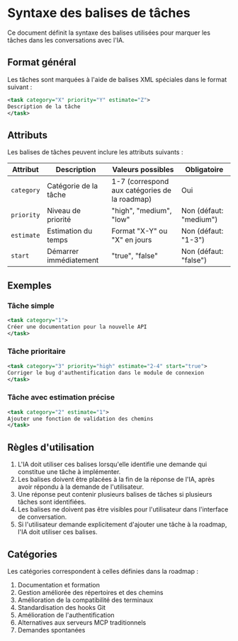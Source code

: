 # Syntaxe des balises de tâches

Ce document définit la syntaxe des balises utilisées pour marquer les tâches dans les conversations avec l'IA.

## Format général

Les tâches sont marquées à l'aide de balises XML spéciales dans le format suivant :

```xml
<task category="X" priority="Y" estimate="Z">
Description de la tâche
</task>
```

## Attributs

Les balises de tâches peuvent inclure les attributs suivants :

| Attribut | Description | Valeurs possibles | Obligatoire |
|----------|-------------|-------------------|-------------|
| `category` | Catégorie de la tâche | 1-7 (correspond aux catégories de la roadmap) | Oui |
| `priority` | Niveau de priorité | "high", "medium", "low" | Non (défaut: "medium") |
| `estimate` | Estimation du temps | Format "X-Y" ou "X" en jours | Non (défaut: "1-3") |
| `start` | Démarrer immédiatement | "true", "false" | Non (défaut: "false") |

## Exemples

### Tâche simple
```xml
<task category="1">
Créer une documentation pour la nouvelle API
</task>
```

### Tâche prioritaire
```xml
<task category="3" priority="high" estimate="2-4" start="true">
Corriger le bug d'authentification dans le module de connexion
</task>
```

### Tâche avec estimation précise
```xml
<task category="2" estimate="1">
Ajouter une fonction de validation des chemins
</task>
```

## Règles d'utilisation

1. L'IA doit utiliser ces balises lorsqu'elle identifie une demande qui constitue une tâche à implémenter.
2. Les balises doivent être placées à la fin de la réponse de l'IA, après avoir répondu à la demande de l'utilisateur.
3. Une réponse peut contenir plusieurs balises de tâches si plusieurs tâches sont identifiées.
4. Les balises ne doivent pas être visibles pour l'utilisateur dans l'interface de conversation.
5. Si l'utilisateur demande explicitement d'ajouter une tâche à la roadmap, l'IA doit utiliser ces balises.

## Catégories

Les catégories correspondent à celles définies dans la roadmap :

1. Documentation et formation
2. Gestion améliorée des répertoires et des chemins
3. Amélioration de la compatibilité des terminaux
4. Standardisation des hooks Git
5. Amélioration de l'authentification
6. Alternatives aux serveurs MCP traditionnels
7. Demandes spontanées
